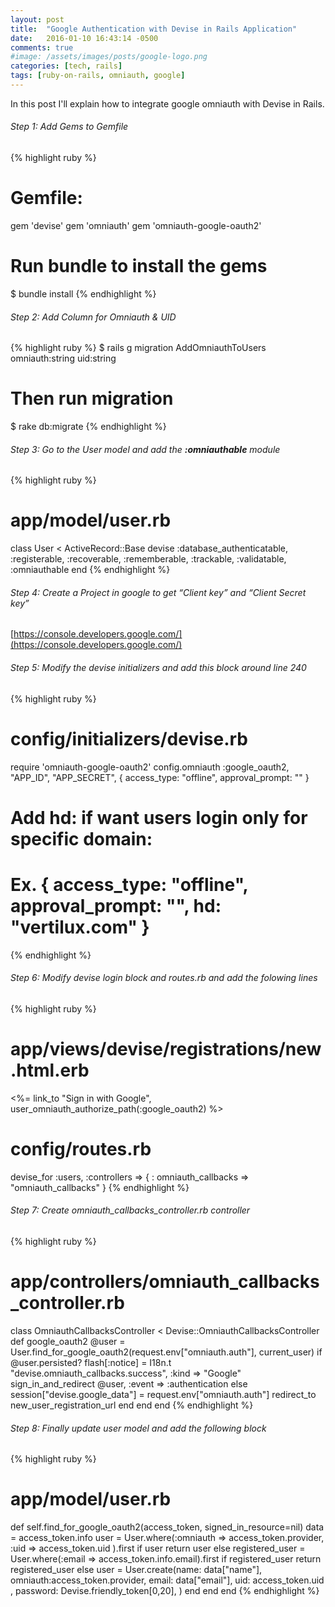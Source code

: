 ```yaml
---
layout: post
title:  "Google Authentication with Devise in Rails Application"
date:   2016-01-10 16:43:14 -0500
comments: true
#image: /assets/images/posts/google-logo.png
categories: [tech, rails]
tags: [ruby-on-rails, omniauth, google]
---
```


In this post I'll explain how to integrate google omniauth with Devise in Rails.

###### Step 1: Add Gems to Gemfile
{% highlight ruby %}
# Gemfile:

gem 'devise'
gem 'omniauth'
gem 'omniauth-google-oauth2'

# Run bundle to install the gems
$ bundle install
{% endhighlight %}

###### Step 2: Add Column for Omniauth & UID
{% highlight ruby %}
$ rails g migration AddOmniauthToUsers omniauth:string uid:string

# Then run migration
$ rake db:migrate
{% endhighlight %}

###### Step 3: Go to the User model and add the **:omniauthable** module
{% highlight ruby %}
# app/model/user.rb

class User < ActiveRecord::Base
  devise :database_authenticatable, :registerable, :recoverable,
         :rememberable, :trackable, :validatable, :omniauthable
end
{% endhighlight %}

###### Step 4: Create a Project in google to get “Client key” and “Client Secret key”
[https://console.developers.google.com/](https://console.developers.google.com/)

###### Step 5: Modify the devise initializers and add this block around line 240
{% highlight ruby %}
# config/initializers/devise.rb

require 'omniauth-google-oauth2'
config.omniauth :google_oauth2,
  "APP_ID",
  "APP_SECRET",
  { access_type: "offline", approval_prompt: "" }

# Add hd: if want users login only for specific domain:
# Ex. { access_type: "offline", approval_prompt: "", hd: "vertilux.com" }
{% endhighlight %}

###### Step 6: Modify devise login block and routes.rb and add the folowing lines
{% highlight ruby %}
# app/views/devise/registrations/new.html.erb
<%= link_to "Sign in with Google", user_omniauth_authorize_path(:google_oauth2) %>

# config/routes.rb
devise_for :users, :controllers => { : omniauth_callbacks => "omniauth_callbacks" }
{% endhighlight %}

###### Step 7: Create omniauth_callbacks_controller.rb controller
{% highlight ruby %}
# app/controllers/omniauth_callbacks_controller.rb

class OmniauthCallbacksController < Devise::OmniauthCallbacksController
  def google_oauth2
    @user = User.find_for_google_oauth2(request.env["omniauth.auth"], current_user)
      if @user.persisted?
        flash[:notice] = I18n.t "devise.omniauth_callbacks.success", :kind => "Google"
        sign_in_and_redirect @user, :event => :authentication
      else
        session["devise.google_data"] = request.env["omniauth.auth"]
        redirect_to new_user_registration_url
      end
  end
end
{% endhighlight %}

###### Step 8: Finally update user model and add the following block
{% highlight ruby %}
# app/model/user.rb

def self.find_for_google_oauth2(access_token, signed_in_resource=nil)
    data = access_token.info
    user = User.where(:omniauth => access_token.provider, :uid => access_token.uid ).first
    if user
      return user
    else
      registered_user = User.where(:email => access_token.info.email).first
      if registered_user
        return registered_user
      else
        user = User.create(name: data["name"],
          omniauth:access_token.provider,
          email: data["email"],
          uid: access_token.uid ,
          password: Devise.friendly_token[0,20],
        )
      end
   end
end
{% endhighlight %}
